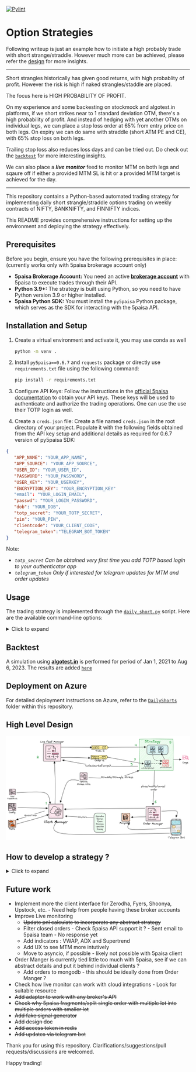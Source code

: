[![Pylint](https://github.com/P0W/option_strategies/actions/workflows/pylint.yml/badge.svg?branch=main)](https://github.com/P0W/option_strategies/actions/workflows/pylint.yml)

# Option Strategies

Following writeup is just an example how to initiate a high probably trade with short strange/straddle. However much more can be achieved, please refer the [design](https://github.com/P0W/option_strategies#high-level-design) for more insights.

---

Short strangles historically has given good returns, with high probablity of profit. However the risk is high if naked strangles/staddle are placed.

The focus here is HIGH PROBABILITY OF PROFIT. 

On my experience and some backesting on stockmock and algotest.in platforms, if we short strikes near to 1 standard deviation OTM, there's a high probability of profit.
And instead of hedging with yet another OTMs on individual legs, we can place a stop loss order at 65% from entry price on both legs.
On expiry we can do same with straddle (short ATM PE and CE), with 65% stop loss on both legs.

Trailing stop loss also reduces loss days and can be tried out. Do check out the [`backtest`](https://github.com/P0W/option_strategies/tree/main/resources/backtest) for more interesting insights.

We can also place a **_live monitor_** feed to monitor MTM on both legs and sqaure off if either a provided MTM SL is hit or a provided  MTM target is achieved for the day.

---
This repository contains a Python-based automated trading strategy for implementing daily short strangle/straddle options trading on weekly contracts of NIFTY, BANKNIFTY, and FINNIFTY indices.

This README provides comprehensive instructions for setting up the environment and deploying the strategy effectively.

## Prerequisites

Before you begin, ensure you have the following prerequisites in place: (currently works only with 5paisa brokerage account only)

- **5paisa Brokerage Account:** You need an active [**brokerage account**](https://www.5paisa.com/demat-account?ReferralCode=58194614&ReturnUrl=invest-open-account)  with 5paisa to execute trades through their API.
- **Python 3.9+:** The strategy is built using Python, so you need to have Python version 3.9 or higher installed.
- **5paisa Python SDK:** You must install the `py5paisa` Python package, which serves as the SDK for interacting with the 5paisa API.

## Installation and Setup
1. Create a virtual environment and activate it, you may use conda as well
   ```sh
   python -m venv .
   ```
2. Install  `py5paisa==0.6.7` and `requests` package or directly use `requirements.txt` file using the following command:

    ```sh
   pip install -r requirements.txt
    ```

3. Configure API Keys:
Follow the instructions in the [official 5paisa documentation](https://tradestation.5paisa.com/apidoc) to obtain your API keys. These keys will be used to authenticate and authorize the trading operations. One can use the use their TOTP login as well.

4. Create a `creds.json` file:
Create a file named `creds.json` in the root directory of your project. Populate it with the following fields obtained from the API key setup and additional details as required for 0.6.7 version of py5paisa SDK:

```json
{
   "APP_NAME": "YOUR_APP_NAME",
   "APP_SOURCE": "YOUR_APP_SOURCE",
   "USER_ID": "YOUR_USER_ID",
   "PASSWORD": "YOUR_PASSWORD",
   "USER_KEY": "YOUR_USERKEY",
   "ENCRYPTION_KEY": "YOUR_ENCRYPTION_KEY"
   "email": "YOUR_LOGIN_EMAIL",
   "passwd": "YOUR_LOGIN_PASSWORD",
   "dob": "YOUR_DOB",
   "totp_secret": "YOUR_TOTP_SECRET", 
   "pin": "YOUR_PIN",
   "clientcode": "YOUR_CLIENT_CODE",
   "telegram_token":"TELEGRAM_BOT_TOKEN" 
}
```
Note: 
-  _`totp_secret` Can be obtained very first time you add TOTP based login to your authenticator app_
-  _`telegram_token` Only if interested for telegram updates for MTM and order updates_

## Usage

The trading strategy is implemented through the [`daily_short.py`](https://github.com/P0W/option_strategies/tree/main/daily_short.py) script. Here are the available command-line options:

<details>
<summary>Click to expand</summary>

```
Options:
  -h, --help            Show this help message and exit
  --creds CREDS         Credentials file for 5paisa account login
  -s, --show-strikes-only
                        Display available strikes without placing orders
  --monitor-target MONITOR_TARGET
                        Continuously monitor for the specified target amount
  -cp CLOSEST_PREMIUM, --closest_premium CLOSEST_PREMIUM
                        Search for strangle strikes based on closest premium
  -sl STOP_LOSS_FACTOR, --stop_loss_factor STOP_LOSS_FACTOR
                        Set stop loss as a percentage above the placed price
  -q QUANTITY, --quantity QUANTITY
                        Quantity for shorting (Lot size = 50)
  --index INDEX         Choose index to trade (NIFTY/BANKNIFTY)
  --tag TAG             Display status of the last order with the given tag; when combined with --monitor_target, it polls the position for the given tag
  --log-level LOG_LEVEL
                        Set log level (INFO|DEBUG); default = DEBUG
  --pnl                 Display current Profit and Loss (PNL)
  --strangle            Place Strangle orders
  --straddle            Place Straddle orders
  ```

## Sample Run
1. _Short strangle with 8 lots of NIFTY (8*50 = 400) on strikes having preminum closest to 8.0 INR | Stop Loss: 55 %_
```sh
python .\daily_short.py --index NIFTY -sl 1.55 --strangle -q 400 -cp 8.0
```
2. _Short straddle with 10 lots of BANKNIFTY  (15*10 = 150) | Stop Loss: 55 %_
```sh
python .\daily_short.py --index BANKNIFTY -sl 1.55 --straddle -q 150
```
3. _Short straddle with 2 lots of FINNIFTY (40*2 = 80) on strikes having preminum closest to 12.0 INR | Stop Loss: 65 %_
```sh
python .\daily_short.py --index FINNIFTY -sl 1.65 --strangle -q 80 -cp 12.5
```
</details>

## Backtest
A simulation using [**algotest.in**](https://algotest.in/) is performed for period of Jan 1, 2021 to Aug 6, 2023. The results are added [`here`](https://github.com/P0W/option_strategies/tree/main/backtest/algotest_strategy_short_strangle_nifty.pdf)

## Deployment on Azure

For detailed deployment instructions on Azure, refer to the [`DailyShorts`](https://github.com/P0W/option_strategies/tree/main/DailyShorts) folder within this repository.

## High Level Design

![HLD](resources/options_strategies.png)

## How to develop a strategy ?
<details>
<summary>Click to expand</summary>
    @TODO add details
</details>

## Future work

* Implement more the client interface for Zerodha, Fyers, Shoonya, Upstock, etc. - Need help from people having these broker accounts
* Improve Live monitoring
  * ~~Update pnl calculate to incorporate any abstract strategy~~
  * Filter closed orders - Check 5paisa API support it ? - Sent email to 5paisa team - No response yet
  * Add indicators : VWAP, ADX and Supertrend
  * Add UX to see MTM more intutively
  * Move to asyncio, if possible - likely not possible with 5paisa client
* Order Manger is currently tied little too much with 5paisa, see if we can abstract details and put it behind individual clients ?
  * Add orders to mongodb - this should be ideally done from Order Manger ?
* Check how live monitor can work with cloud integrations - Look for suitable resource
* ~~Add adapter to work with any broker's API~~
* ~~Check why 5paisa fragments/split single order with multiple lot into multiple orders with smaller lot~~
* ~~Add fake signal generator~~
* ~~Add design doc~~
* ~~Add access token in redis~~
* ~~Add updates via telegram bot~~


Thank you for using this repository. Clarifications/suggestions/pull requests/discussions are welcomed. 

Happy trading!
